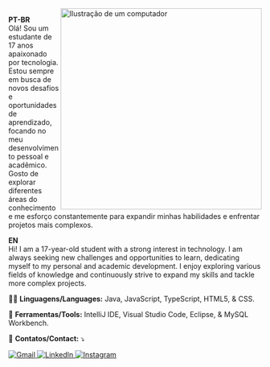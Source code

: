 <img src="https://raw.githubusercontent.com/MicaelliMedeiros/micaellimedeiros/master/image/computer-illustration.png" alt="Ilustração de um computador" width="400" align="right">

<p align="left"> 
  <strong>PT-BR</strong><br>
  Olá! Sou um estudante de 17 anos apaixonado por tecnologia. Estou sempre em busca de novos desafios e oportunidades de aprendizado, focando no meu desenvolvimento pessoal e acadêmico. Gosto de explorar diferentes áreas do conhecimento e me esforço constantemente para expandir minhas habilidades e enfrentar projetos mais complexos.

  <strong>EN</strong><br>
  Hi! I am a 17-year-old student with a strong interest in technology. I am always seeking new challenges and opportunities to learn, dedicating myself to my personal and academic development. I enjoy exploring various fields of knowledge and continuously strive to expand my skills and tackle more complex projects.
</p>

<p align="left">
  👨‍💻 <strong>Linguagens/Languages:</strong> Java, JavaScript, TypeScript, HTML5, & CSS.
</p>

<p align="left">
  💼 <strong>Ferramentas/Tools:</strong> IntelliJ IDE, Visual Studio Code, Eclipse, & MySQL Workbench.
</p>

<p align="left">
  💌 <strong>Contatos/Contact:</strong> ⤵️
</p>

<p align="left">
  <a href="mailto:jpgomesr.dev@gmail.com" title="Gmail">
    <img src="https://img.shields.io/badge/-Gmail-FF0000?style=flat-square&labelColor=FF0000&logo=gmail&logoColor=white" alt="Gmail"/>
  </a>
  <a href="https://www.linkedin.com/in/jo%C3%A3o-paulo-gomes-rodrigues-a756722a0/" title="LinkedIn">
    <img src="https://img.shields.io/badge/-Linkedin-0e76a8?style=flat-square&logo=Linkedin&logoColor=white" alt="LinkedIn"/>
  </a>
  <a href="https://instagram.com/joaopauloogr" title="Instagram">
    <img src="https://img.shields.io/badge/-Instagram-DF0174?style=flat-square&labelColor=DF0174&logo=instagram&logoColor=white" alt="Instagram"/>
  </a>
</p>

